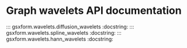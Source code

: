# Graph wavelets API documentation

::: gsxform.wavelets.diffusion_wavelets
    :docstring:
::: gsxform.wavelets.spline_wavelets
    :docstring:
::: gsxform.wavelets.hann_wavelets
    :docstring:
   
